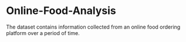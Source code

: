 # Online-Food-Analysis
The dataset contains information collected from an online food ordering platform over a period of time.
